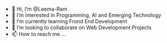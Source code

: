 - 👋 Hi, I’m @Leema-Ram
- 👀 I’m interested in Programming, AI and Emerging Technology 
- 🌱 I’m currently learning Frond End Development
- 💞️ I’m looking to collaborate on Web Development Projects
- 📫 How to reach me ...

<!---
Leema-Ram/Leema-Ram is a ✨ special ✨ repository because its `README.md` (this file) appears on your GitHub profile.
You can click the Preview link to take a look at your changes.
--->
